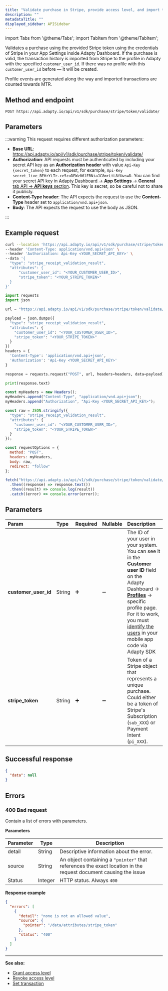```yaml
---
title: "Validate purchase in Stripe, provide access level, and import transaction history from Stripe with server-side API"
description: ""
metadataTitle: ""
displayed_sidebar: APISidebar
---
```


import Tabs from '@theme/Tabs';
import TabItem from '@theme/TabItem'; 

Validates a purchase using the provided Stripe token using the credentials of Stripe in your App Settings inside Adapty Dashboard. If the purchase is valid, the transaction history is imported from Stripe to the profile in Adapty with the specified `customer_user_id`. If there was no profile with this `customer_user_id` before — it will be created.

Profile events are generated along the way and imported transactions are counted towards MTR.

## Method and endpoint

```http
POST https://api.adapty.io/api/v1/sdk/purchase/stripe/token/validate/
```

## Parameters

:::warning
This request requires different authorization parameters:

- **Base URL**: https://api.adapty.io/api/v1/sdk/purchase/stripe/token/validate/
- **Authorization**: API requests must be authenticated by including your secret API key as an **Authorization header** with value `Api-Key {secret_token}` to each request, for example, `Api-Key secret_live_BEHrYLTr.ce5zuDEWz06lFRNiaJC8mrLtL8fUwswD`. You can find your secret API key in [Adapty Dashboard -> **App Settings** -> **General** tab API -> **API keys** section](https://app.adapty.io/settings/general). This key is secret, so be careful not to share it publicly.
- **Content-Type header**: The API expects the request to use the **Content-Type** header set to `application/vnd.api+json`.
- **Body**:  The API expects the request to use the body as JSON.

:::

## Example request
<Tabs>
<TabItem value="curl" label="cURL" default>

  ```bash
curl --location 'https://api.adapty.io/api/v1/sdk/purchase/stripe/token/validate/' \
--header 'Content-Type: application/vnd.api+json' \
--header 'Authorization: Api-Key <YOUR_SECRET_API_KEY>' \
--data '{
    "type": "stripe_receipt_validation_result",
    "attributes": {
        "customer_user_id": "<YOUR_CUSTOMER_USER_ID>",
        "stripe_token": "<YOUR_STRIPE_TOKEN>"
    }
}'
  ```

</TabItem>  
<TabItem value="python" label="Python" default>

```python
import requests
import json

url = "https://api.adapty.io/api/v1/sdk/purchase/stripe/token/validate/"

payload = json.dumps({
  "type": "stripe_receipt_validation_result",
  "attributes": {
    "customer_user_id": "<YOUR_CUSTOMER_USER_ID>",
    "stripe_token": "<YOUR_STRIPE_TOKEN>"
  }
})
headers = {
  'Content-Type': 'application/vnd.api+json',
  'Authorization': 'Api-Key <YOUR_SECRET_API_KEY>'
}

response = requests.request("POST", url, headers=headers, data=payload)

print(response.text)
```
</TabItem>  
<TabItem value="js" label="JavaScript" default>  

```javascript 
const myHeaders = new Headers();
myHeaders.append("Content-Type", "application/vnd.api+json");
myHeaders.append("Authorization", "Api-Key <YOUR_SECRET_API_KEY>");

const raw = JSON.stringify({
  "type": "stripe_receipt_validation_result",
  "attributes": {
    "customer_user_id": "<YOUR_CUSTOMER_USER_ID>",
    "stripe_token": "<YOUR_STRIPE_TOKEN>"
  }
});

const requestOptions = {
  method: "POST",
  headers: myHeaders,
  body: raw,
  redirect: "follow"
};

fetch("https://api.adapty.io/api/v1/sdk/purchase/stripe/token/validate/", requestOptions)
  .then((response) => response.text())
  .then((result) => console.log(result))
  .catch((error) => console.error(error));
```
</TabItem>  
</Tabs>

## Parameters

| Param                  | Type   | Required          | Nullable           | Description                                                  |
| :--------------------- | :----- | :---------------- | :----------------- | :----------------------------------------------------------- |
| **customer\_user\_id** | String | :heavy_plus_sign: | :heavy_minus_sign: | The ID of your user in your system. You can see it in the **Customer user ID** field on the Adapty Dashboard -> [**Profiles**](https://app.adapty.io/profiles/users) -> specific profile page. For it to work, you must [identify the users](identifying-users) in your mobile app code via Adapty SDK |
| **stripe\_token**      | String | :heavy_plus_sign: | :heavy_minus_sign: | Token of a Stripe object that represents a unique purchase. Could either be a token of Stripe's Subscription (`sub_XXX`) or Payment Intent (`pi_XXX`). |

## Successful response

```json
{
  "data": null
}
```

## Errors

### **400** Bad request

Contain a list of errors with parameters.

**Parameters**

| Parameter | Type    | Description                                                  |
| --------- | ------- | ------------------------------------------------------------ |
| detail    | String  | Descriptive information about the error.                     |
| source    | String  | An object containing a `"pointer"` that references the exact location in the request document causing the issue |
| Status    | Integer | HTTP status. Always `400`                                    |

**Response example**

```json
{
  "errors": [
    {
      "detail": "none is not an allowed value",
      "source": {
        "pointer": "/data/attributes/stripe_token"
      },
      "status": "400"
    }
  ]
}
```



---

**See also:**

- [Grant access level](ss-grant-access-level)
- [Revoke access level](ss-revoke-access-level)
- [Set transaction](ss-set-transaction)
